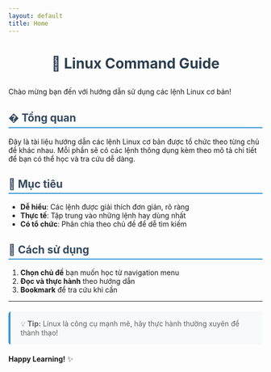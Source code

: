 ```yaml
---
layout: default
title: Home
---
```


# 🐧 Linux Command Guide

Chào mừng bạn đến với hướng dẫn sử dụng các lệnh Linux cơ bản!

## � Tổng quan

Đây là tài liệu hướng dẫn các lệnh Linux cơ bản được tổ chức theo từng chủ đề khác nhau. Mỗi phần sẽ có các lệnh thông dụng kèm theo mô tả chi tiết để bạn có thể học và tra cứu dễ dàng.

## 🎯 Mục tiêu

- **Dễ hiểu**: Các lệnh được giải thích đơn giản, rõ ràng
- **Thực tế**: Tập trung vào những lệnh hay dùng nhất
- **Có tổ chức**: Phân chia theo chủ đề để dễ tìm kiếm

## 🚀 Cách sử dụng

1. **Chọn chủ đề** bạn muốn học từ navigation menu
2. **Đọc và thực hành** theo hướng dẫn
3. **Bookmark** để tra cứu khi cần

---

> 💡 **Tip:** Linux là công cụ mạnh mẽ, hãy thực hành thường xuyên để thành thạo!

**Happy Learning!** ✨

<style>
body {
  font-family: -apple-system, BlinkMacSystemFont, 'Segoe UI', Roboto, sans-serif;
}

.page-content {
  max-width: 800px;
  margin: 0 auto;
  padding: 20px;
}

h1 {
  text-align: center;
  color: #2c3e50;
  margin-bottom: 30px;
}

h2 {
  color: #34495e;
  border-bottom: 2px solid #3498db;
  padding-bottom: 5px;
}

blockquote {
  background: #f8f9fa;
  border-left: 4px solid #3498db;
  padding: 15px 20px;
  margin: 20px 0;
  border-radius: 5px;
}

blockquote p {
  margin: 0;
}
</style>
